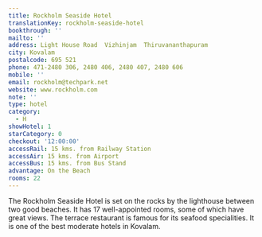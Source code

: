 ```yaml
---
title: Rockholm Seaside Hotel
translationKey: rockholm-seaside-hotel
bookthrough: ''
mailto: ''
address: Light House Road  Vizhinjam  Thiruvananthapuram
city: Kovalam
postalcode: 695 521
phone: 471-2480 306, 2480 406, 2480 407, 2480 606
mobile: ''
email: rockholm@techpark.net
website: www.rockholm.com
note: ''
type: hotel
category:
  - H
showHotel: 1
starCategory: 0
checkout: '12:00:00'
accessRail: 15 kms. from Railway Station
accessAir: 15 kms. from Airport
accessBus: 15 kms. from Bus Stand
advantage: On the Beach
rooms: 22
---
```

The Rockholm Seaside Hotel is set on the rocks by the lighthouse between two good beaches. It has 17 well-appointed rooms, some of which have great views. The terrace restaurant is famous for its seafood specialities. It is one of the best moderate hotels in Kovalam.